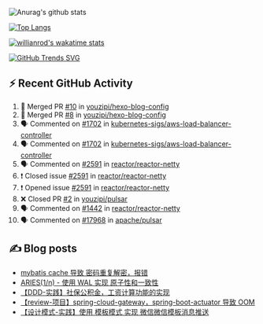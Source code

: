 ![Anurag's github stats](https://github-readme-stats.vercel.app/api?username=youzipi&show_icons=true)

[![Top Langs](https://github-readme-stats.vercel.app/api/top-langs/?username=youzipi&layout=compact)](https://github.com/anuraghazra/github-readme-stats)


[![willianrod's wakatime stats](https://github-readme-stats.vercel.app/api/wakatime?username=9dcf831f-e1e7-463e-822a-9241740bc1a1&layout=compact&langs_count=10)](https://github.com/anuraghazra/github-readme-stats)

[![GitHub Trends SVG](https://api.githubtrends.io/user/svg/youzipi/repos?time_range=one_year&loc_metric=changed&theme=classic)](https://githubtrends.io)

## ⚡ Recent GitHub Activity
<!--START_SECTION:activity-->
1. 🎉 Merged PR [#10](https://github.com/youzipi/hexo-blog-config/pull/10) in [youzipi/hexo-blog-config](https://github.com/youzipi/hexo-blog-config)
2. 🎉 Merged PR [#8](https://github.com/youzipi/hexo-blog-config/pull/8) in [youzipi/hexo-blog-config](https://github.com/youzipi/hexo-blog-config)
3. 🗣 Commented on [#1702](https://github.com/kubernetes-sigs/aws-load-balancer-controller/issues/1702) in [kubernetes-sigs/aws-load-balancer-controller](https://github.com/kubernetes-sigs/aws-load-balancer-controller)
4. 🗣 Commented on [#1702](https://github.com/kubernetes-sigs/aws-load-balancer-controller/issues/1702) in [kubernetes-sigs/aws-load-balancer-controller](https://github.com/kubernetes-sigs/aws-load-balancer-controller)
5. 🗣 Commented on [#2591](https://github.com/reactor/reactor-netty/issues/2591) in [reactor/reactor-netty](https://github.com/reactor/reactor-netty)
6. ❗️ Closed issue [#2591](https://github.com/reactor/reactor-netty/issues/2591) in [reactor/reactor-netty](https://github.com/reactor/reactor-netty)
7. ❗️ Opened issue [#2591](https://github.com/reactor/reactor-netty/issues/2591) in [reactor/reactor-netty](https://github.com/reactor/reactor-netty)
8. ❌ Closed PR [#2](https://github.com/youzipi/pulsar/pull/2) in [youzipi/pulsar](https://github.com/youzipi/pulsar)
9. 🗣 Commented on [#1442](https://github.com/reactor/reactor-netty/issues/1442) in [reactor/reactor-netty](https://github.com/reactor/reactor-netty)
10. 🗣 Commented on [#17968](https://github.com/apache/pulsar/issues/17968) in [apache/pulsar](https://github.com/apache/pulsar)
<!--END_SECTION:activity-->

## ✍️ Blog posts
<!-- BLOG-POST-LIST:START -->
- [mybatis cache 导致 密码重复解密，报错](http://youzipi.org/blog/2022/202208_mybatis_cache/)
- [ARIES&lpar;1/n&rpar; - 使用 WAL 实现 原子性和一致性](http://youzipi.org/blog/2021/aries-1/)
- [【DDD-实践】社保公积金，工资计算功能的实现](http://youzipi.org/blog/2019/ddd-in-salary-calculation/)
- [【review-项目】spring-cloud-gateway，spring-boot-actuator 导致 OOM](http://youzipi.org/blog/2019/spring-boot-actuator-oom/)
- [【设计模式-实践】使用 模板模式 实现 微信微信模板消息推送](http://youzipi.org/blog/2019/template-pattern/)
<!-- BLOG-POST-LIST:END -->
